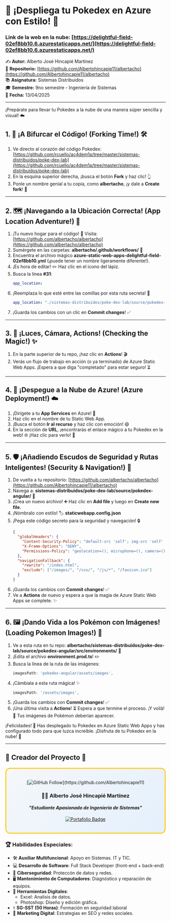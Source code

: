 # 🚀 ¡Despliega tu Pokedex en Azure con Estilo! 🌟

### Link de la web en la nube: [https://delightful-field-02ef8bb10.6.azurestaticapps.net/](https://delightful-field-02ef8bb10.6.azurestaticapps.net/)

✍️ **Autor:** Alberto José Hincapié Martínez   
📂 **Repositorio:** [https://github.com/Albertohincapie11/albertacho](https://github.com/Albertohincapie11/albertacho)   
📚 **Asignatura:** Sistemas Distribuidos   
🎓 **Semestre:** 9no semestre - Ingeniería de Sistemas   
📅 **Fecha:** 13/04/2025 

---

¡Prepárate para llevar tu Pokedex a la nube de una manera súper sencilla y visual! ☁️

## 1. 🍴 ¡A Bifurcar el Código! (Forking Time!) 🛠️

1.  Ve directo al corazón del código Pokedex: [https://github.com/rcuello/ac4dem1a/tree/master/sistemas-distribuidos/poke-dex-lab](https://github.com/rcuello/ac4dem1a/tree/master/sistemas-distribuidos/poke-dex-lab)
2.  En la esquina superior derecha, ¡busca el botón **Fork** y haz clic! 👆
3.  Ponle un nombre genial a tu copia, como **albertacho**, ¡y dale a **Create fork**! 🎉

---

## 2. 🗺️ ¡Navegando a la Ubicación Correcta! (App Location Adventure!) 🧭

1.  ¡Tu nuevo hogar para el código! 🏡 Visita: [https://github.com/albertacho/albertacho](https://github.com/albertacho/albertacho)
2.  Sumérgete en las carpetas: **albertacho/.github/workflows/** 📂
3.  Encuentra el archivo mágico **azure-static-web-apps-delightful-field-02ef8bb10.yml** (¡puede tener un nombre ligeramente diferente!).
4.  ¡Es hora de editar! ✏️ Haz clic en el icono del lápiz.
5.  Busca la línea **#31**:
    ```yaml
    app_location:
    ```
6.  ¡Reemplaza lo que esté entre las comillas por esta ruta secreta! 🤫
    ```yaml
    app_location: "./sistemas-distribuidos/poke-dex-lab/source/pokedex-angular"
    ```
7.  ¡Guarda los cambios con un clic en **Commit changes**! ✅

---

## 3. 🚦 ¡Luces, Cámara, Actions! (Checking the Magic!) ✨

1.  En la parte superior de tu repo, ¡haz clic en **Actions**! 🎬
2.  Verás un flujo de trabajo en acción (o ya terminado) de Azure Static Web Apps. ¡Espera a que diga "completado" para estar seguro! ⏳

---

## 4. 🚀 ¡Despegue a la Nube de Azure! (Azure Deployment!) ☁️

1.  ¡Dirígete a tu **App Services** en Azure! 🌠
2.  Haz clic en el nombre de tu Static Web App.
3.  ¡Busca el botón **Ir al recurso** y haz clic con emoción! 😄
4.  En la sección de **URL**, ¡encontrarás el enlace mágico a tu Pokedex en la web! 🌐 ¡Haz clic para verlo! 👀

---

## 5. 🛡️ ¡Añadiendo Escudos de Seguridad y Rutas Inteligentes! (Security & Navigation!) 🧭

1.  De vuelta a tu repositorio: [https://github.com/albertacho/albertacho](https://github.com/Albertohincapie11/albertacho)
2.  Navega a: **sistemas-distribuidos/poke-dex-lab/source/pokedex-angular/** 📂
3.  ¡Crea un nuevo archivo! ➕ Haz clic en **Add file** y luego en **Create new file**.
4.  ¡Nómbralo con estilo! 🏷️ **staticwebapp.config.json**
5.  ¡Pega este código secreto para la seguridad y navegación! 🔒
    ```json
    {
      "globalHeaders": {
        "Content-Security-Policy": "default-src 'self'; img-src 'self' [https://raw.githubusercontent.com](https://raw.githubusercontent.com) [https://pokeapi.co](https://pokeapi.co) [https://assets.pokemon.com](https://assets.pokemon.com); script-src 'self' 'unsafe-inline'; style-src 'self' 'unsafe-inline' [https://fonts.googleapis.com](https://fonts.googleapis.com); font-src 'self' [https://fonts.gstatic.com](https://fonts.gstatic.com); connect-src 'self' [https://beta.pokeapi.co](https://beta.pokeapi.co)",
        "X-Frame-Options": "DENY",
        "Permissions-Policy": "geolocation=(), microphone=(), camera=()"
      },
      "navigationFallback": {
        "rewrite": "/index.html",
        "exclude": ["/images/", "/css/", "/js/*", "/favicon.ico"]
      }
    }
    ```
6.  ¡Guarda los cambios con **Commit changes**! ✅
7.  Ve a **Actions** de nuevo y espera a que la magia de Azure Static Web Apps se complete. ✨

---

## 6. 🖼️ ¡Dando Vida a los Pokémon con Imágenes! (Loading Pokemon Images!) 🎨

1.  Ve a esta ruta en tu repo: **albertacho/sistemas-distribuidos/poke-dex-lab/source/pokedex-angular/src/environments/** 📂
2.  ¡Edita el archivo **environment.prod.ts**! ✏️
3.  Busca la línea de la ruta de las imágenes:
    ```typescript
    imagesPath: 'pokedex-angular/assets/images',
    ```
4.  ¡Cámbiala a esta ruta mágica! ✨
    ```typescript
    imagesPath: '/assets/images',
    ```
5.  ¡Guarda los cambios con **Commit changes**! ✅
6.  ¡Una última visita a **Actions**! ⏳ Espera a que termine el proceso. ¡Y voilà! 🎉 Tus imágenes de Pokémon deberían aparecer.

¡Felicidades! 🎉 Has desplegado tu Pokedex en Azure Static Web Apps y has configurado todo para que luzca increíble. ¡Disfruta de tu Pokedex en la nube! 🚀

---

## 🌟 **Creador del Proyecto** 🙌

<div align="center" style="border: 3px solid #ffcb05; border-radius: 15px; padding: 20px; background: linear-gradient(135deg, #f5f7fa 0%, #e4f0fc 100%); margin: 20px 0;">

[![GitHub Follow](https://img.shields.io/github/followers/Albertohincapie11?style=social&label=Síguelo%20en%20GitHub!)](https://github.com/Albertohincapie11)

### 🧙‍♂️ **Alberto José Hincapié Martínez**  
#### *"Estudiante Apasionado de Ingeniería de Sistemas"*  

[![Portafolio Badge](https://img.shields.io/badge/🎮_Mi_Universo_Digital-GitHub-181717?style=for-the-badge&logo=github)](https://github.com/Albertohincapie11)

</div>

### 🏆 Habilidades Especiales:
- 🛠️ **Auxiliar Multifuncional**: Apoyo en Sistemas. IT y TIC.
- 💻 **Desarrollo de Software**: Full Stack Developer (front-end + back-end)
- 🔐 **Ciberseguridad**: Proteccón de datos y redes.
- 🖥️ **Mantenimiento de Computadores**: Diagnóstico y reparación de equipos.
- 🎨 **Herramientas Digitales**: 
  - Excel: Analisis de datos.
  - Photoshop: Diseño y edición gráfica.
- ⚕️ **SG-SST (50 Horas)**: Formación en seguridad laboral
- 📢 **Marketing Digital**: Estrategias en SEO y redes sociales.
